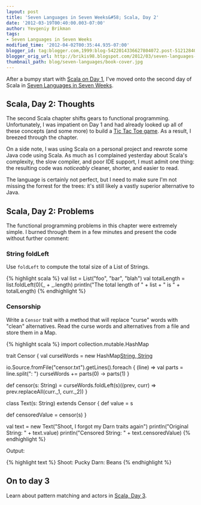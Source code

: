 ```yaml
---
layout: post
title: 'Seven Languages in Seven Weeks&#58; Scala, Day 2'
date: '2012-03-19T00:40:00.003-07:00'
author: Yevgeniy Brikman
tags:
- Seven Languages in Seven Weeks
modified_time: '2012-04-02T00:35:44.935-07:00'
blogger_id: tag:blogger.com,1999:blog-5422014336627804072.post-5121284092427066113
blogger_orig_url: http://brikis98.blogspot.com/2012/03/seven-languages-in-seven-weeks-scala_19.html
thumbnail_path: blog/seven-languages/book-cover.jpg
---
```


After a bumpy start with [Scala on Day 
1](http://www.ybrikman.com/writing/2012/03/18/seven-languages-in-seven-weeks-scala/), 
I've moved onto the second day of Scala in [Seven Languages in Seven 
Weeks](http://www.ybrikman.com/writing/tags/#Seven%20Languages%20in%20Seven%20Weeks). 

## Scala, Day 2: Thoughts 

The second Scala chapter shifts gears to functional programming. 
Unfortunately, I was impatient on Day 1 and had already looked up all of these 
concepts (and some more) to build a [Tic Tac Toe 
game](https://gist.github.com/2069380#file_tic_tac_toe.scala). As a result, I 
breezed through the chapter. 

On a side note, I was using Scala on a personal project and rewrote some Java 
code using Scala. As much as I complained yesterday about Scala's complexity, 
the slow compiler, and poor IDE support, I must admit one thing: the resulting 
code was *noticeably* cleaner, shorter, and easier to read. 

The language is certainly not perfect, but I need to make sure I'm not missing 
the forrest for the trees: it's still likely a vastly superior alternative to 
Java. 

## Scala, Day 2: Problems 

The functional programming problems in this chapter were extremely simple. I 
burned through them in a few minutes and present the code without further 
comment: 

### String foldLeft 

Use `foldLeft` to compute the total size of a List of Strings. 

{% highlight scala %}
val list = List("foo", "bar", "blah")
val totalLength = list.foldLeft(0)(_ + _.length)
println("The total length of " + list + " is " + totalLength)
{% endhighlight %}

### Censorship 

Write a `Censor` trait with a method that will replace "curse" words with 
"clean" alternatives. Read the curse words and alternatives from a file and 
store them in a Map. 

{% highlight scala %}
import collection.mutable.HashMap
 
trait Censor {
  val curseWords = new HashMap[String, String]()
 
  io.Source.fromFile("censor.txt").getLines().foreach { (line) =>
    val parts = line.split(": ")
    curseWords += parts(0) -> parts(1)
  }
 
  def censor(s: String) = curseWords.foldLeft(s)((prev, curr) => prev.replaceAll(curr._1, curr._2))
}
 
class Text(s: String) extends Censor {
  def value = s
 
  def censoredValue = censor(s)
}
 
val text = new Text("Shoot, I forgot my Darn traits again")
println("Original String: " + text.value)
println("Censored String: " + text.censoredValue)
{% endhighlight %}

Output:

{% highlight text %}
Shoot: Pucky
Darn: Beans
{% endhighlight %}

## On to day 3 

Learn about pattern matching and actors in [Scala, Day 
3](http://www.ybrikman.com/writing/2012/04/02/seven-languages-in-seven-weeks-scala/). 